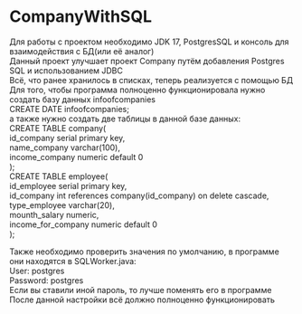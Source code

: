 # CompanyWithSQL
Для работы с проектом необходимо JDK 17, PostgresSQL и консоль для взаимодействия с БД(или её аналог)  
Данный проект улучшает проект Company путём добавления Postgres SQL и использованием JDBC    
Всё, что ранее хранилось в списках, теперь реализуется с помощью БД  
Для того, чтобы программа полноценно функционировала нужно создать базу данных infoofcompanies  
CREATE DATE infoofcompanies;  
а также нужно создать две таблицы в данной базе данных:  
CREATE TABLE company(  
    id_company serial primary key,  
    name_company varchar(100),  
    income_company numeric default 0  
);  
CREATE TABLE employee(  
    id_employee serial primary key,  
    id_company int references company(id_company) on delete cascade,  
    type_employee varchar(20),  
    mounth_salary numeric,  
    income_for_company numeric default 0  
    );
  
  Также необходимо проверить значения по умолчанию, в программе они находятся в SQLWorker.java:  
  User: postgres  
  Password: postgres  
  Если вы ставили иной пароль, то лучше поменять его в программе  
  После данной настройки всё должно полноценно функционировать
